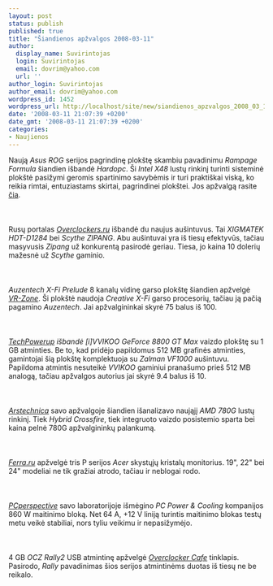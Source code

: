 ```yaml
---
layout: post
status: publish
published: true
title: "Šiandienos apžvalgos 2008-03-11"
author:
  display_name: Suvirintojas
  login: Suvirintojas
  email: dovrim@yahoo.com
  url: ''
author_login: Suvirintojas
author_email: dovrim@yahoo.com
wordpress_id: 1452
wordpress_url: http://localhost/site/new/siandienos_apzvalgos_2008_03_11/
date: '2008-03-11 21:07:39 +0200'
date_gmt: '2008-03-11 21:07:39 +0200'
categories:
- Naujienos
---
```

<p>Naują <i>Asus ROG</i> serijos pagrindinę plokštę skambiu pavadinimu <i>Rampage Formula</i> šiandien išbandė <i>Hardopc</i>. Ši <i>Intel X48</i> lustų rinkinį turinti sisteminė plokštė pasižymi geromis spartinimo savybėmis ir turi praktiškai viską, ko reikia rimtai, entuziastams skirtai, pagrindinei plokštei. Jos apžvalgą rasite <a class="ns" href="http://enthusiast.hardocp.com/article.html?art=MTQ1NywxLCxoZW50aHVzaWFzdA==">čia</a>.<br />
<br><br />
<br>Rusų portalas <a class="ns" href="http://www.overclockers.ru/lab/28503.shtml"><i>Overclockers.ru</i></a> išbandė du naujus aušintuvus. Tai <i>XIGMATEK HDT-D1284</i> bei <i>Scythe ZIPANG</i>. Abu aušintuvai yra iš tiesų efektyvūs, tačiau masyvusis <i>Zipang</i> už konkurentą pasirodė geriau. Tiesa, jo kaina 10 dolerių mažesnė už <i>Scythe</i> gaminio.<br />
<br><br />
<br><i>Auzentech X-Fi Prelude</i> 8 kanalų vidinę garso plokštę šiandien apžvelgė <a class="ns" href="http://www.vr-zone.com/articles/Auzentech_X-fi_Prelude_7.1/5611.html"><i>VR-Zone</i></a>. Ši plokštė naudoja <i>Creative X-Fi</i> garso procesorių, tačiau ją pačią pagamino <i>Auzentech</i>. Jai apžvalgininkai skyrė 75 balus iš 100.<br />
<br><br />
<br><a class="ns" href="http://www.techpowerup.com/reviews/VVIKOO/GeForce_8800_GT_Max_1GB/"><i>TechPowerup</a> išbandė [i]VVIKOO GeForce 8800 GT Max</i> vaizdo plokštę su 1 GB atminties. Be to, kad pridėjo papildomus 512 MB grafinės atminties, gamintojai šią plokštę komplektuoja su <i>Zalman VF1000</i> aušintuvu. Papildoma atmintis nesuteikė <i>VVIKOO</i> gaminiui pranašumo prieš 512 MB analogą, tačiau apžvalgos autorius jai skyrė 9.4 balus iš 10.<br />
<br><br />
<br><a class="ns" href="http://arstechnica.com/reviews/hardware/amd-780g-chipset-review.ars"><i>Arstechnica</i></a> savo apžvalgoje šiandien išanalizavo naująjį <i>AMD 780G</i> lustų rinkinį. Tiek <i>Hybrid Crossfire</i>, tiek integruoto vaizdo posistemio sparta bei kaina pelnė 780G apžvalgininkų palankumą.<br />
<br><br />
<br><a class="ns" href="http://www.ferra.ru/online/video/77367/"><i>Ferra.ru</i></a> apžvelgė tris P serijos <i>Acer</i> skystųjų kristalų monitorius. 19&quot;, 22&quot; bei 24&quot; modeliai ne tik gražiai atrodo, tačiau ir neblogai rodo.<br />
<br><br />
<br><a class="ns" href="http://www.pcper.com/article.php?aid=531"><i>PCperspective</i></a> savo laboratorijoje išmėgino <i>PC Power &amp; Cooling</i> kompanijos 860 W maitinimo bloką. Net 64 A, +12 V liniją turintis maitinimo blokas testų metu veikė stabiliai, nors tyliu veikimu ir nepasižymėjo.<br />
<br><br />
<br>4 GB <i>OCZ Rally2</i> USB atmintinę apžvelgė <a class="ns" href="http://www.overclockercafe.com/Reviews/other_misc/OCZ_Rally2_Turbo/index.htm"><i>Overclocker Cafe</i></a> tinklapis. Pasirodo, <i>Rally</i> pavadinimas šios serijos atmintinėms duotas iš tiesų ne be reikalo.</p>
